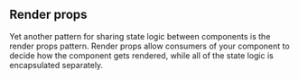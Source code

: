 ## Render props

Yet another pattern for sharing state logic between components is the render props pattern. Render props allow consumers of your component to decide how the component gets rendered, while all of the state logic is encapsulated separately.
